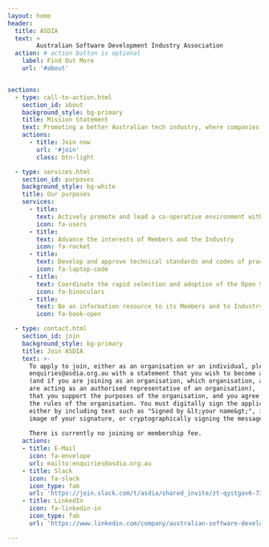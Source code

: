 ```yaml
---
layout: home
header:
  title: ASDIA
  text: >
        Australian Software Development Industry Association
  action: # action button is optional
    label: Find Out More
    url: '#about'


sections:
  - type: call-to-action.html
    section_id: about
    background_style: bg-primary
    title: Mission Statement
    text: Promoting a better Australian tech industry, where companies can achieve more in the same amount of time, and everyone knows the best technologies.
    actions:
      - title: Join now
        url: '#join'
        class: btn-light

  - type: services.html
    section_id: purposes
    background_style: bg-white
    title: Our purposes
    services:
      - title: 
        text: Actively promote and lead a co-operative environment with regards to technology, technical practices, and technical documentation, with a view to reducing waste and barriers to entry in the Industry, and ultimately reducing costs for the Australian public
        icon: fa-users
      - title: 
        text: Advance the interests of Members and the Industry
        icon: fa-rocket
      - title: 
        text: Develop and approve technical standards and codes of practice for the Industry
        icon: fa-laptop-code
      - title: 
        text: Coordinate the rapid selection and adoption of the Open Source Software Technologies with the most technical merit amongst Members and the Industry, with a view to ensuring a population of skilled workers in that technology
        icon: fa-binoculars
      - title: 
        text: Be an information resource to its Members and to Industry, the federal and state governments and agencies, local governments and other interested parties.
        icon: fa-book-open

  - type: contact.html
    section_id: join
    background_style: bg-primary
    title: Join ASDIA
    text: >-
      To apply to join, either as an organisation or an individual, please email
      enquiries@asdia.org.au with a statement that you wish to become a member
      (and if you are joining as an organisation, which organisation, and that you
      are acting as an authorised representative of an organisation),
      that you support the purposes of the organisation, and you agree to comply with
      the rules of the organisation. You must digitally sign the application -
      either by including text such as "Signed by &lt;your name&gt;", including an
      image of your signature, or cryptographically signing the message.
      
      There is currently no joining or membership fee.
    actions:
    - title: E-Mail
      icon: fa-envelope
      url: mailto:enquiries@asdia.org.au
    - title: Slack
      icon: fa-slack
      icon_type: fab
      url: 'https://join.slack.com/t/asdia/shared_invite/zt-qystgav6-734_O7htGblYzZbTSjYf0A'
    - title: LinkedIn
      icon: fa-linkedin-in
      icon_type: fab
      url: 'https://www.linkedin.com/company/australian-software-development-industry-association/'

---
```

